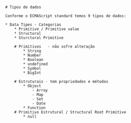 
    # Tipos de dados 

    Conforme o ECMAScript standard temos 9 tipos de dados:

    * Data Tipes - Categorias 
        * Primitive / Primitive value
        * Structural
        * Sturctural Primitive

        # Primitivos   - não sofre alteração
            * String
            * Number
            * Boolean
            * undefined
            * Symbol
            * BigInt

        # Estruturais - tem propriedades e métodos  
            * Object
                - Array
                - Map
                - Set
                - Date
            * Function
        # Primitivo Estrutural / Structural Root Primitive
            * null

